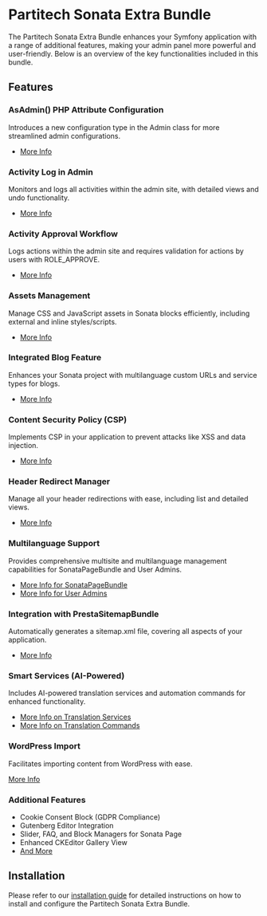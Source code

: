 # Partitech Sonata Extra Bundle

The Partitech Sonata Extra Bundle enhances your Symfony application with a range of additional features, making your admin panel more powerful and user-friendly. Below is an overview of the key functionalities included in this bundle.

## Features

### AsAdmin() PHP Attribute Configuration
Introduces a new configuration type in the Admin class for more streamlined admin configurations.

- [More Info](https://www.partitech.com/fr/blog-technique/partitech-sonata-extra-as-admin-attribute)


### Activity Log in Admin
Monitors and logs all activities within the admin site, with detailed views and undo functionality.

- [More Info](https://www.partitech.com/fr/blog-technique/partitech-sonata-extra-activity-log)


### Activity Approval Workflow
Logs actions within the admin site and requires validation for actions by users with ROLE_APPROVE.

- [More Info](https://www.partitech.com/fr/blog-technique/partitech-sonata-extra-approval-workflow)


### Assets Management
Manage CSS and JavaScript assets in Sonata blocks efficiently, including external and inline styles/scripts.

- [More Info](https://www.partitech.com/fr/blog-technique/partitech-sonata-extra-assets-handler)


### Integrated Blog Feature
Enhances your Sonata project with multilanguage custom URLs and service types for blogs.

- [More Info](https://www.partitech.com/fr/blog-technique/partitech-sonata-extra-blog)

### Content Security Policy (CSP)
Implements CSP in your application to prevent attacks like XSS and data injection.

- [More Info](https://www.partitech.com/fr/blog-technique/partitech-sonata-extra-content-security-policy)

### Header Redirect Manager
Manage all your header redirections with ease, including list and detailed views.

- [More Info](https://www.partitech.com/fr/blog-technique/partitech-sonata-extra-header-redirect)


### Multilanguage Support
Provides comprehensive multisite and multilanguage management capabilities for SonataPageBundle and User Admins.

- [More Info for SonataPageBundle](https://www.partitech.com/fr/blog-technique/partitech-sonata-extra-multilanguage-support-for-sonata-page)
- [More Info for User Admins](https://www.partitech.com/fr/blog-technique/partitech-sonata-extra-multilanguage-support-for-users-admins)


### Integration with PrestaSitemapBundle
Automatically generates a sitemap.xml file, covering all aspects of your application.

- [More Info](https://www.partitech.com/fr/blog-technique/partitech-sonata-extra-sitemap)


### Smart Services (AI-Powered)
Includes AI-powered translation services and automation commands for enhanced functionality.

- [More Info on Translation Services](https://www.partitech.com/fr/blog-technique/partitech-sonata-extra-smart-service)
- [More Info on Translation Commands](https://www.partitech.com/fr/blog-technique/partitech-sonata-extra-translation-cmd)

### WordPress Import
Facilitates importing content from WordPress with ease.

[More Info](https://www.partitech.com/fr/blog-technique/partitech-sonata-extra-wordPress-import)

### Additional Features
- Cookie Consent Block (GDPR Compliance)
- Gutenberg Editor Integration
- Slider, FAQ, and Block Managers for Sonata Page
- Enhanced CKEditor Gallery View
- [And More](https://www.partitech.com/fr/blog-technique/partitech-sonata-extra-features)

## Installation
Please refer to our [installation guide](https://www.partitech.com/fr/blog-technique/partitech-sonata-extra-installation) for detailed instructions on how to install and configure the Partitech Sonata Extra Bundle.

